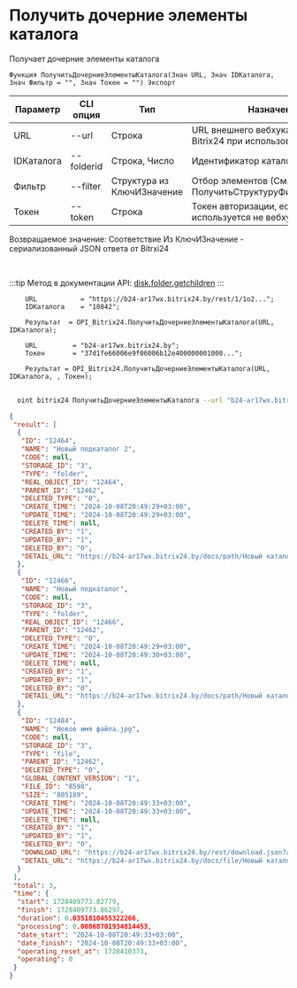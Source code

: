 ﻿---
sidebar_position: 7
---

# Получить дочерние элементы каталога
 Получает дочерние элементы каталога



`Функция ПолучитьДочерниеЭлементыКаталога(Знач URL, Знач IDКаталога, Знач Фильтр = "", Знач Токен = "") Экспорт`

  | Параметр | CLI опция | Тип | Назначение |
  |-|-|-|-|
  | URL | --url | Строка | URL внешнего вебхука или адрес Bitrix24 при использовании токена |
  | IDКаталога | --folderid | Строка, Число | Идентификатор каталога |
  | Фильтр | --filter | Структура из КлючИЗначение | Отбор элементов (См. ПолучитьСтруктуруФильтраКаталога) |
  | Токен | --token | Строка | Токен авторизации, если используется не вебхук |

  
  Возвращаемое значение:   Соответствие Из КлючИЗначение - сериализованный JSON ответа от Bitrxi24

<br/>

:::tip
Метод в документации API: [disk.folder.getchildren](https://dev.1c-bitrix.ru/rest_help/disk/folder/disk_folder_getchildren.php)
:::
<br/>


```bsl title="Пример кода"
    URL           = "https://b24-ar17wx.bitrix24.by/rest/1/1o2...";
    IDКаталога    = "10842";

    Результат  = OPI_Bitrix24.ПолучитьДочерниеЭлементыКаталога(URL, IDКаталога);

    URL         = "b24-ar17wx.bitrix24.by";
    Токен       = "37d1fe66006e9f06006b12e400000001000...";

    Результат = OPI_Bitrix24.ПолучитьДочерниеЭлементыКаталога(URL, IDКаталога, , Токен);
```



```sh title="Пример команды CLI"
    
  oint bitrix24 ПолучитьДочерниеЭлементыКаталога --url "b24-ar17wx.bitrix24.by" --folderid "2490" --filter %filter% --token "56898d66006e9f06006b12e400000001000..."

```

```json title="Результат"
{
 "result": [
  {
   "ID": "12464",
   "NAME": "Новый подкаталог 2",
   "CODE": null,
   "STORAGE_ID": "3",
   "TYPE": "folder",
   "REAL_OBJECT_ID": "12464",
   "PARENT_ID": "12462",
   "DELETED_TYPE": "0",
   "CREATE_TIME": "2024-10-08T20:49:29+03:00",
   "UPDATE_TIME": "2024-10-08T20:49:29+03:00",
   "DELETE_TIME": null,
   "CREATED_BY": "1",
   "UPDATED_BY": "1",
   "DELETED_BY": "0",
   "DETAIL_URL": "https://b24-ar17wx.bitrix24.by/docs/path/Новый каталог/Новый подкаталог 2"
  },
  {
   "ID": "12466",
   "NAME": "Новый подкаталог",
   "CODE": null,
   "STORAGE_ID": "3",
   "TYPE": "folder",
   "REAL_OBJECT_ID": "12466",
   "PARENT_ID": "12462",
   "DELETED_TYPE": "0",
   "CREATE_TIME": "2024-10-08T20:49:29+03:00",
   "UPDATE_TIME": "2024-10-08T20:49:30+03:00",
   "DELETE_TIME": null,
   "CREATED_BY": "1",
   "UPDATED_BY": "1",
   "DELETED_BY": "0",
   "DETAIL_URL": "https://b24-ar17wx.bitrix24.by/docs/path/Новый каталог/Новый подкаталог"
  },
  {
   "ID": "12484",
   "NAME": "Новое имя файла.jpg",
   "CODE": null,
   "STORAGE_ID": "3",
   "TYPE": "file",
   "PARENT_ID": "12462",
   "DELETED_TYPE": "0",
   "GLOBAL_CONTENT_VERSION": "1",
   "FILE_ID": "8598",
   "SIZE": "805189",
   "CREATE_TIME": "2024-10-08T20:49:33+03:00",
   "UPDATE_TIME": "2024-10-08T20:49:33+03:00",
   "DELETE_TIME": null,
   "CREATED_BY": "1",
   "UPDATED_BY": "1",
   "DELETED_BY": "0",
   "DOWNLOAD_URL": "https://b24-ar17wx.bitrix24.by/rest/download.json?auth=717e0567006e9f06006b12e400000001000007c2ebc8f80264531d4fc09a27052a7fe2&token=disk%7CaWQ9MTI0ODQmXz13ZmZYeEVGUlYxMGZ3ZkFiRGRkNzMwaVdxemJZblVnYQ%3D%3D%7CImRvd25sb2FkfGRpc2t8YVdROU1USTBPRFFtWHoxM1ptWlllRVZHVWxZeE1HWjNaa0ZpUkdSa056TXdhVmR4ZW1KWmJsVm5ZUT09fDcxN2UwNTY3MDA2ZTlmMDYwMDZiMTJlNDAwMDAwMDAxMDAwMDA3YzJlYmM4ZjgwMjY0NTMxZDRmYzA5YTI3MDUyYTdmZTIi.B3XddP%2FBGE1sSooNNYv4OIYxMWO96RY5ZDzpO%2BF1FDw%3D",
   "DETAIL_URL": "https://b24-ar17wx.bitrix24.by/docs/file/Новый каталог/Новое имя файла.jpg"
  }
 ],
 "total": 3,
 "time": {
  "start": 1728409773.82779,
  "finish": 1728409773.86297,
  "duration": 0.0351810455322266,
  "processing": 0.00868701934814453,
  "date_start": "2024-10-08T20:49:33+03:00",
  "date_finish": "2024-10-08T20:49:33+03:00",
  "operating_reset_at": 1728410373,
  "operating": 0
 }
}
```
